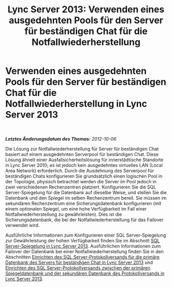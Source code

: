 ﻿---
title: 'Lync Server 2013: Verwenden eines ausgedehnten Pools für den Server für beständigen Chat für die Notfallwiederherstellung'
TOCTitle: Verwenden eines ausgedehnten Pools für den Server für beständigen Chat für die Notfallwiederherstellung
ms:assetid: 74c5287e-d70d-490a-9adc-ab419917ddd9
ms:mtpsurl: https://technet.microsoft.com/de-de/library/JJ205007(v=OCS.15)
ms:contentKeyID: 49294433
ms.date: 05/19/2016
mtps_version: v=OCS.15
ms.translationtype: HT
---

# Verwenden eines ausgedehnten Pools für den Server für beständigen Chat für die Notfallwiederherstellung in Lync Server 2013

 

_**Letztes Änderungsdatum des Themas:** 2012-10-06_

Die Lösung zur Notfallwiederherstellung für Server für beständigen Chat basiert auf einem ausgedehnten Serverpool für beständigen Chat. Diese Lösung ähnelt einer Ausfallsicherheitslösung für innerstädtische Standorte in Lync Server 2010; es ist jedoch kein ausgedehntes virtuelles LAN (Local Area Network) erforderlich. Durch die Ausdehnung des Serverpool für beständigen Chats konfigurieren Sie grundsätzlich einen logischen Pool in der Topologie, physisch betrachtet werden die Server im Pool jedoch in zwei verschiedenen Rechenzentren platziert. Konfigurieren Sie die SQL Server-Spiegelung für die Datenbank auf dieselbe Weise, und stellen Sie die Datenbank und den Spiegel im selben Rechenzentrum bereit. Sie müssen im sekundären Rechenzentrum eine Sicherungsdatenbank konfigurieren (mit einem optionalen Spiegel, um eine hohe Verfügbarkeit im Fall einer Notfallwiederherstellung zu gewährleisten). Dies ist die Sicherungsdatenbank, die bei der Notfallwiederherstellung für das Failover verwendet wird.

Ausführliche Informationen zum Konfigurieren einer SQL Server-Spiegelung zur Gewährleistung der hohen Verfügbarkeit finden Sie im Abschnitt [SQL Server-Spiegelung in Lync Server 2013](lync-server-2013-sql-server-mirroring.md). Ausführlichen Informationen zum Failover der Datenbank bei einer Notfallwiederherstellung finden Sie in den Abschnitten [Einrichten des SQL Server-Protokollversands für die primäre Datenbank des Servers für beständigen Chat in Lync Server 2013](lync-server-2013-setting-up-sql-server-log-shipping-for-the-persistent-chat-server-primary-database.md) und [Einrichten des SQL Server-Protokollversands zwischen der primären Spiegeldatenbank und der sekundären Datenbank des Protokollversands in Lync Server 2013](lync-server-2013-setting-up-sql-server-log-shipping-between-the-primary-mirror-and-the-log-shipping-secondary-database.md).

